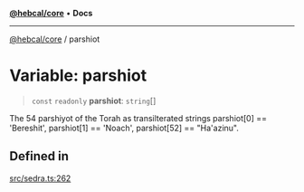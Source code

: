 [**@hebcal/core**](../README.md) • **Docs**

***

[@hebcal/core](../globals.md) / parshiot

# Variable: parshiot

> `const` `readonly` **parshiot**: `string`[]

The 54 parshiyot of the Torah as transilterated strings
parshiot[0] == 'Bereshit', parshiot[1] == 'Noach', parshiot[52] == "Ha'azinu".

## Defined in

[src/sedra.ts:262](https://github.com/hebcal/hebcal-es6/blob/3368d3d0f182fa8667ccf03cc5e03586ceb1661f/src/sedra.ts#L262)
